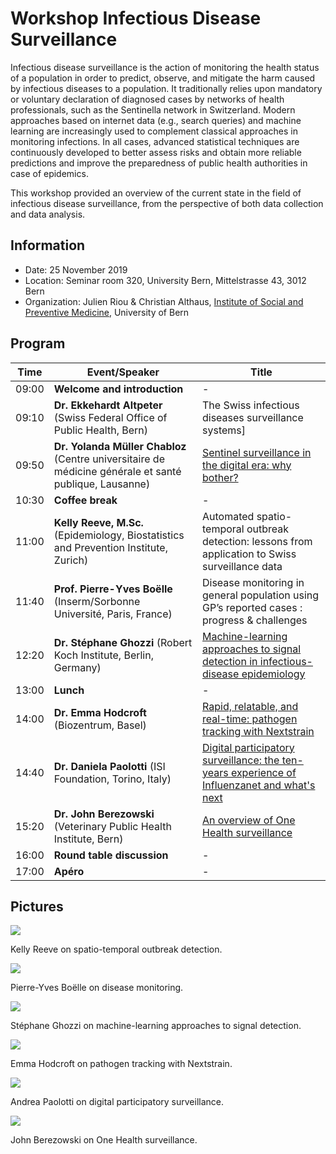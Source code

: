 # Workshop Infectious Disease Surveillance

Infectious disease surveillance is the action of monitoring the health status of a population in order to predict, observe, and mitigate the harm caused by infectious diseases to a population. It traditionally relies upon mandatory or voluntary declaration of diagnosed cases by networks of health professionals, such as the Sentinella network in Switzerland. Modern approaches based on internet data (e.g., search queries) and machine learning are increasingly used to complement classical approaches in monitoring infections. In all cases, advanced statistical techniques are continuously developed to better assess risks and obtain more reliable predictions and improve the preparedness of public health authorities in case of epidemics.

This workshop provided an overview of the current state in the field of infectious disease surveillance, from the perspective of both data collection and data analysis.

## Information

* Date:	25 November 2019
* Location: Seminar room 320, University Bern, Mittelstrasse 43, 3012 Bern
* Organization: Julien Riou & Christian Althaus, [Institute of Social and Preventive Medicine](https://www.ispm.unibe.ch), University of Bern

## Program

Time | Event/Speaker | Title
--- | --- | ---
09:00	| **Welcome and introduction** | -
09:10 |	**Dr. Ekkehardt Altpeter** (Swiss Federal Office of Public Health, Bern) | The Swiss infectious diseases surveillance systems]
09:50	| **Dr. Yolanda Müller Chabloz** (Centre universitaire de médicine générale et santé publique, Lausanne) | [Sentinel surveillance in the digital era: why bother?](slides/IDS_2019_Mueller.pdf)
10:30	| **Coffee break** | -
11:00	| **Kelly Reeve, M.Sc.** (Epidemiology, Biostatistics and Prevention Institute, Zurich) | Automated spatio-temporal outbreak detection: lessons from application to Swiss surveillance data
11:40	| **Prof. Pierre-Yves Boëlle** (Inserm/Sorbonne Université, Paris, France) | Disease monitoring in general population using GP’s reported cases : progress & challenges
12:20	| **Dr. Stéphane Ghozzi** (Robert Koch Institute, Berlin, Germany) | [Machine-learning approaches to signal detection in infectious-disease epidemiology](slides/IDS_2019_Ghozzi.pdf)
13:00 |	**Lunch** | -
14:00 |	**Dr. Emma Hodcroft** (Biozentrum, Basel) | [Rapid, relatable, and real-time: pathogen tracking with Nextstrain](slides/IDS_2019_Hodcroft.pdf)
14:40 | **Dr. Daniela Paolotti** (ISI Foundation, Torino, Italy) | [Digital participatory surveillance: the ten-years experience of Influenzanet and what's next](slides/IDS_2019_Paolotti.pdf)
15:20 | **Dr. John Berezowski** (Veterinary Public Health Institute, Bern) | [An overview of One Health surveillance](slides/IDS_2019_Berezowski.pdf)
16:00	| **Round table discussion** | -
17:00	| **Apéro** | -

## Pictures

![](pictures/reeve.jpg)

Kelly Reeve on spatio-temporal outbreak detection.

![](pictures/boelle.jpg)

Pierre-Yves Boëlle on disease monitoring.

![](pictures/ghozzi.jpg)

Stéphane Ghozzi on machine-learning approaches to signal detection.

![](pictures/hodcroft.jpg)

Emma Hodcroft on pathogen tracking with Nextstrain.

![](pictures/paolotti.jpg)

Andrea Paolotti on digital participatory surveillance.

![](pictures/berezowski.jpg)

John Berezowski on One Health surveillance.
